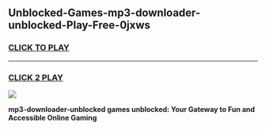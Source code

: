 
## Unblocked-Games-mp3-downloader-unblocked-Play-Free-0jxws
<h3>
<a href="https://premium76.site?title=mp3-downloader-unblocked&ref=10A">CLICK TO PLAY</a></h3>
<hr>

<h3>
<a href="https://premium76.site?title=mp3-downloader-unblocked&ref=10A">CLICK 2 PLAY</a>
  
</h3>

<a href="https://premium76.site?title=mp3-downloader-unblocked&ref=10A"><img src="https://clearcache.store/games.png"></a>


**mp3-downloader-unblocked games unblocked: Your Gateway to Fun and Accessible Online Gaming**
